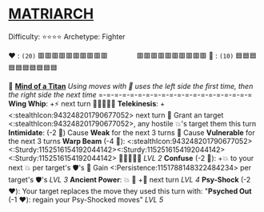 # [**__MATRIARCH__**](<https://www.youtube.com/watch?v=NFTemk99fLU>)
Difficulty: ⭐⭐⭐⭐
Archetype: Fighter

:heart: : `(20)` :red_square::red_square::red_square::red_square::red_square::red_square::red_square::red_square::red_square::red_square:
 `       `   :red_square::red_square::red_square::red_square::red_square::red_square::red_square::red_square::red_square::red_square:
:large_blue_diamond: : `(10)` :blue_square::blue_square::blue_square::blue_square::blue_square::blue_square::blue_square::blue_square::blue_square::blue_square:

:nazar_amulet:  [**Mind of a Titan**](https://media.discordapp.net/attachments/1056365502101979146/1168051983496781855/matriarch.jpg?ex=65505c2e&is=653de72e&hm=837a0ad9fe1e2cd6517cdf6aec2c095e3af4f8499d94c6cf7c2d4390c41ca9ef&=&width=707&height=676) 
*Using moves with 🔀 uses the left side the first time, then the right side the next time*
=-=-=-=-=-=-=-=-=-=-=-=-=-=-=-=-=-=-=-=
**Wing Whip**: +⚡ next turn 🔀:boom::boom::boom:🌀
**Telekinesis**: +<:stealthIcon:943248201790677052> next turn 🔀 Grant an target <:stealthIcon:943248201790677052>, any hostile 💥's target them this turn
**Intimidate**: (-2 🔷) Cause __Weak__ for the next 3 turns 🔀 Cause __Vulnerable__ for the next 3 turns
**Warp Beam** (-4 :large_blue_diamond:): <:stealthIcon:943248201790677052><:Sturdy:1152516154192044142><:Sturdy:1152516154192044142><:Sturdy:1152516154192044142>  🔀:boom::boom::boom::dart: *LVL 2*
**Confuse** (-2 :large_blue_diamond:): +💥 to your next 💥 per target's 🛡️'s 🔀 Gain <:Persistence:1151788148322484234> per target's 🛡️'s *LVL 3*
**Ancient Power**: :boom: 🔀 +🚫 next turn *LVL 4*
**Psy-Shock** (-2 :heart:): Your target replaces the move they used this turn with: "**Psyched Out** (-1 :heart:): regain your Psy-Shocked moves" *LVL 5*
